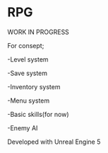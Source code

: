 # RPG

WORK IN PROGRESS

For consept;

-Level system

-Save system

-Inventory system

-Menu system

-Basic skills(for now)

-Enemy AI

Developed with Unreal Engine 5
